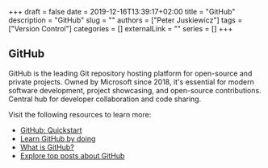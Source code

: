 +++ 
draft = false
date = 2019-12-16T13:39:17+02:00
title = "GitHub"
description = "GitHub"
slug = ""
authors = ["Peter Juskiewicz"]
tags = ["Version Control"]
categories = []
externalLink = ""
series = []
+++

## GitHub

GitHub is the leading Git repository hosting platform for open-source and private projects. Owned by Microsoft since 2018, it's essential for modern software development, project showcasing, and open-source contributions. Central hub for developer collaboration and code sharing.

Visit the following resources to learn more:

- [GitHub: Quickstart](https://docs.github.com/en/get-started/quickstart/hello-world)
- [Learn GitHub by doing](https://skills.github.com/)
- [What is GitHub?](https://www.youtube.com/watch?v=w3jLJU7DT5E)
- [Explore top posts about GitHub](https://app.daily.dev/tags/github?ref=roadmapsh)

